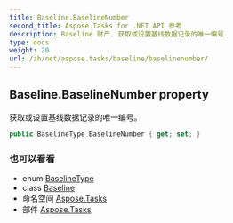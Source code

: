 ```yaml
---
title: Baseline.BaselineNumber
second_title: Aspose.Tasks for .NET API 参考
description: Baseline 财产. 获取或设置基线数据记录的唯一编号
type: docs
weight: 20
url: /zh/net/aspose.tasks/baseline/baselinenumber/
---
```

## Baseline.BaselineNumber property

获取或设置基线数据记录的唯一编号。

```csharp
public BaselineType BaselineNumber { get; set; }
```

### 也可以看看

* enum [BaselineType](../../baselinetype/)
* class [Baseline](../)
* 命名空间 [Aspose.Tasks](../../baseline/)
* 部件 [Aspose.Tasks](../../../)


